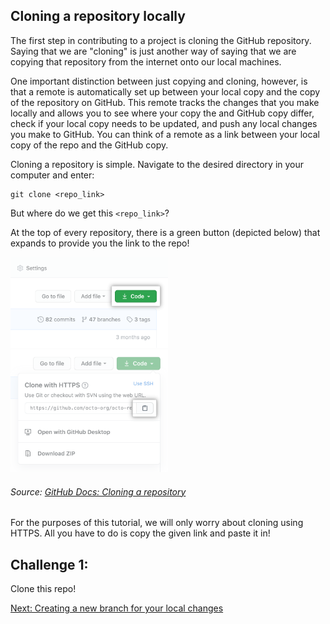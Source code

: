 ## Cloning a repository locally

The first step in contributing to a project is cloning the GitHub repository. Saying that we are "cloning" is just another way of saying that we are copying that repository from the internet onto our local machines. 

One important distinction between just copying and cloning, however, is that a remote is automatically set up between your local copy and the copy of the repository on GitHub. This remote tracks the changes that you make locally and allows you to see where your copy the and GitHub copy differ, check if your local copy needs to be updated, and push any local changes you make to GitHub. You can think of a remote as a link between your local copy of the repo and the GitHub copy. 

Cloning a repository is simple. Navigate to the desired directory in your computer and enter:
```
git clone <repo_link>
```

But where do we get this `<repo_link>`? 

At the top of every repository, there is a green button (depicted below) that expands to provide you the link to the repo! 

<img src="code-button.png" width="50%"/>
<img src="https-url-clone.png" width="50%"/>

###### Source: [GitHub Docs: Cloning a repository](https://docs.github.com/en/github/creating-cloning-and-archiving-repositories/cloning-a-repository)

For the purposes of this tutorial, we will only worry about cloning using HTTPS. All you have to do is copy the given link and paste it in!

## Challenge 1:

Clone this repo!

[Next: Creating a new branch for your local changes](../part3-make_a_new_branch)